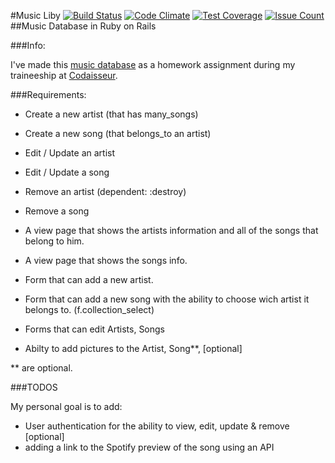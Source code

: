 #Music Liby [![Build Status](https://travis-ci.org/khalilgharbaoui/music-database-ruby-on-rails.svg?branch=master)](https://travis-ci.org/khalilgharbaoui/music-database-ruby-on-rails) [![Code Climate](https://codeclimate.com/github/khalilgharbaoui/music-database-ruby-on-rails/badges/gpa.svg)](https://codeclimate.com/github/khalilgharbaoui/music-database-ruby-on-rails) [![Test Coverage](https://codeclimate.com/github/khalilgharbaoui/music-database-ruby-on-rails/badges/coverage.svg)](https://codeclimate.com/github/khalilgharbaoui/music-database-ruby-on-rails/coverage) [![Issue Count](https://codeclimate.com/github/khalilgharbaoui/music-database-ruby-on-rails/badges/issue_count.svg)](https://codeclimate.com/github/khalilgharbaoui/music-database-ruby-on-rails)
##Music Database in Ruby on Rails


###Info:

I've made this [music database](https://github.com/khalilgharbaoui/music-database-ruby-on-rails) as a homework assignment during my traineeship at [Codaisseur](http://codaisseur.com).

###Requirements:

  - Create a new artist (that has many_songs)
  - Create a new song (that belongs_to an artist)

  - Edit / Update an artist
  - Edit / Update a song

  - Remove an artist (dependent: :destroy)
  - Remove a song

  - A view page that shows the artists information and all of the songs that belong to him.
  - A view page that shows the songs info.

  - Form that can add a new artist.
  - Form that can add a new song with the ability to choose wich artist it belongs to. (f.collection_select)

  - Forms that can edit Artists, Songs
  - Abilty to add pictures to the Artist, Song**, [optional]

  ** are optional.

###TODOS

My personal goal is to add:

  - User authentication for the ability to view, edit, update & remove [optional]
  - adding a link to the Spotify preview of the song using an API
